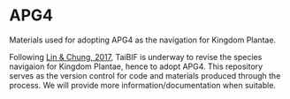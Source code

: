 # APG4
Materials used for adopting APG4 as the navigation for Kingdom Plantae.

Following [Lin & Chung, 2017](https://as-botanicalstudies.springeropen.com/articles/10.1186/s40529-017-0206-6), TaiBIF is underway to revise the species navigaion for Kingdom Plantae, hence to adopt APG4. This repository serves as the version control for code and materials produced through the process. We will provide more information/documentation when suitable.
